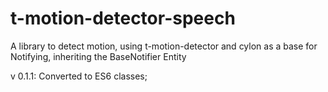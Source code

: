 # t-motion-detector-speech
A library to detect motion, using t-motion-detector and cylon as a base for Notifying, inheriting the BaseNotifier Entity

v 0.1.1: Converted to ES6 classes;
